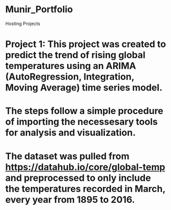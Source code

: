 # Munir_Portfolio
Hosting Projects
# Project 1: This project was created to predict the trend of rising global temperatures using an ARIMA (AutoRegression, Integration, Moving Average) time series model. 
# The steps follow a simple procedure of importing the necessesary tools for analysis and visualization. 
# The dataset was pulled from https://datahub.io/core/global-temp and preprocessed to only include the temperatures recorded in March, every year from 1895 to 2016.
